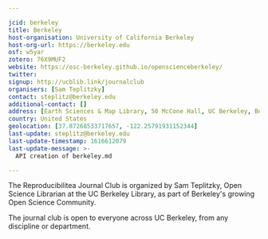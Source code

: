 ```yaml
---

jcid: berkeley
title: Berkeley
host-organisation: University of California Berkeley
host-org-url: https://berkeley.edu
osf: w5yar
zotero: 76X9MUF2
website: https://osc-berkeley.github.io/openscienceberkeley/
twitter: 
signup: http://ucblib.link/journalclub
organisers: [Sam Teplitzky]
contact: steplitz@berkeley.edu
additional-contact: []
address: [Earth Sciences & Map Library, 50 McCone Hall, UC Berkeley, Berkeley, CA 94705]
country: United States
geolocation: [37.87268533717657, -122.25791931152344]
last-update: steplitz@berkeley.edu
last-update-timestamp: 1616612079
last-update-message: >-
  API creation of berkeley.md

---
```


The Reproducibilitea Journal Club is organized by Sam Teplitzky, Open Science Librarian at the UC Berkeley Library, as part of Berkeley's growing Open Science Community.

The journal club is open to everyone across UC Berkeley, from any discipline or department.

